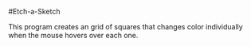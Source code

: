 #Etch-a-Sketch

This program creates an grid of squares that changes color individually when the mouse hovers over each one.